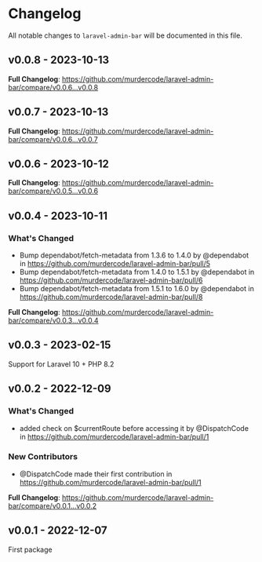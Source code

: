 # Changelog

All notable changes to `laravel-admin-bar` will be documented in this file.

## v0.0.8 - 2023-10-13

**Full Changelog**: https://github.com/murdercode/laravel-admin-bar/compare/v0.0.6...v0.0.8

## v0.0.7 - 2023-10-13

**Full Changelog**: https://github.com/murdercode/laravel-admin-bar/compare/v0.0.6...v0.0.7

## v0.0.6 - 2023-10-12

**Full Changelog**: https://github.com/murdercode/laravel-admin-bar/compare/v0.0.5...v0.0.6

## v0.0.4 - 2023-10-11

### What's Changed

- Bump dependabot/fetch-metadata from 1.3.6 to 1.4.0 by @dependabot in https://github.com/murdercode/laravel-admin-bar/pull/5
- Bump dependabot/fetch-metadata from 1.4.0 to 1.5.1 by @dependabot in https://github.com/murdercode/laravel-admin-bar/pull/6
- Bump dependabot/fetch-metadata from 1.5.1 to 1.6.0 by @dependabot in https://github.com/murdercode/laravel-admin-bar/pull/8

**Full Changelog**: https://github.com/murdercode/laravel-admin-bar/compare/v0.0.3...v0.0.4

## v0.0.3 - 2023-02-15

Support for Laravel 10 + PHP 8.2

## v0.0.2 - 2022-12-09

### What's Changed

- added check on $currentRoute before accessing it by @DispatchCode in https://github.com/murdercode/laravel-admin-bar/pull/1

### New Contributors

- @DispatchCode made their first contribution in https://github.com/murdercode/laravel-admin-bar/pull/1

**Full Changelog**: https://github.com/murdercode/laravel-admin-bar/compare/v0.0.1...v0.0.2

## v0.0.1 - 2022-12-07

First package
